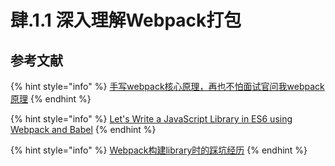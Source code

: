 # 肆.1.1 深入理解Webpack打包

## 参考文献

{% hint style="info" %}
[手写webpack核心原理，再也不怕面试官问我webpack原理](https://mp.weixin.qq.com/s/TTIRDG15T3l5VDm8SrUZWg)
{% endhint %}

{% hint style="info" %}
[Let's Write a JavaScript Library in ES6 using Webpack and Babel](https://www.loginradius.com/engineering/blog/write-a-javascript-library-using-webpack-and-babel/)
{% endhint %}

{% hint style="info" %}
[Webpack构建library时的踩坑经历](https://developer.aliyun.com/article/465323)
{% endhint %}

